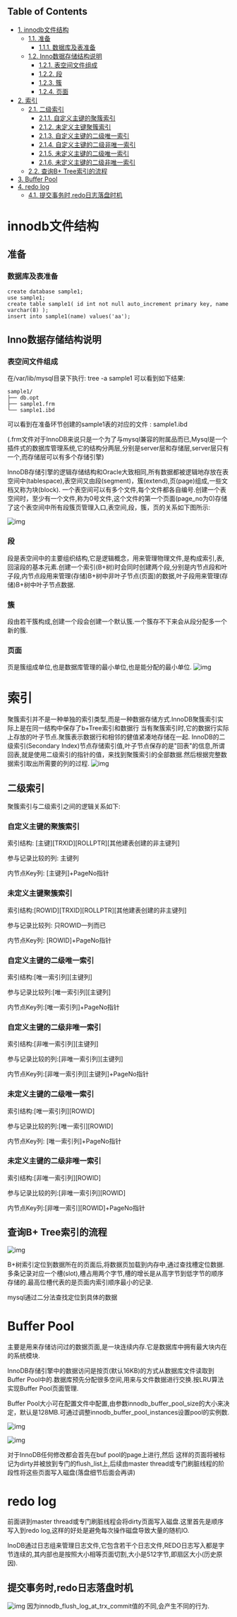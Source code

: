 <div id="table-of-contents">
<h2>Table of Contents</h2>
<div id="text-table-of-contents">
<ul>
<li><a href="#orgc833f59">1. innodb文件结构</a>
<ul>
<li><a href="#org256c67e">1.1. 准备</a>
<ul>
<li><a href="#org0b57792">1.1.1. 数据库及表准备</a></li>
</ul>
</li>
<li><a href="#org7c2edc9">1.2. Inno数据存储结构说明</a>
<ul>
<li><a href="#orgc2a76d7">1.2.1. 表空间文件组成</a></li>
<li><a href="#orgddc687f">1.2.2. 段</a></li>
<li><a href="#orgd25ee82">1.2.3. 簇</a></li>
<li><a href="#orgd015cba">1.2.4. 页面</a></li>
</ul>
</li>
</ul>
</li>
<li><a href="#orgda80a57">2. 索引</a>
<ul>
<li><a href="#org746e8aa">2.1. 二级索引</a>
<ul>
<li><a href="#org714cd19">2.1.1. 自定义主键的聚簇索引</a></li>
<li><a href="#org5ccfeab">2.1.2. 未定义主键聚簇索引</a></li>
<li><a href="#orgdccf24c">2.1.3. 自定义主键的二级唯一索引</a></li>
<li><a href="#org4fb7563">2.1.4. 自定义主键的二级非唯一索引</a></li>
<li><a href="#org0004de3">2.1.5. 未定义主键的二级唯一索引</a></li>
<li><a href="#org7b369f6">2.1.6. 未定义主键的二级非唯一索引</a></li>
</ul>
</li>
<li><a href="#org83b4303">2.2. 查询B+ Tree索引的流程</a></li>
</ul>
</li>
<li><a href="#org0147cff">3. Buffer Pool</a></li>
<li><a href="#org4ea60f1">4. redo log</a>
<ul>
<li><a href="#org19e3969">4.1. 提交事务时,redo日志落盘时机</a></li>
</ul>
</li>
</ul>
</div>
</div>


<a id="orgc833f59"></a>

# innodb文件结构


<a id="org256c67e"></a>

## 准备


<a id="org0b57792"></a>

### 数据库及表准备

    create database sample1;
    use sample1;
    create table sample1( id int not null auto_increment primary key, name varchar(8) );
    insert into sample1(name) values('aa');


<a id="org7c2edc9"></a>

## Inno数据存储结构说明


<a id="orgc2a76d7"></a>

### 表空间文件组成

在/var/lib/mysql目录下执行: tree -a sample1  可以看到如下结果:

    sample1/
    ├── db.opt
    ├── sample1.frm
    └── sample1.ibd

可以看到在准备环节创建的sample1表的对应的文件 : sample1.ibd

(.frm文件对于InnoDB来说只是一个为了与mysql兼容的附属品而已,Mysql是一个插件式的数据库管理系统,它的结构分两层,分别是server层和存储层,server层只有一个,而存储层可以有多个存储引擎)

InnoDB存储引擎的逻辑存储结构和Oracle大致相同,所有数据都被逻辑地存放在表空间中(tablespace),表空间又由段(segment)，簇(extend),页(page)组成,一些文档又称为块(block). 一个表空间可以有多个文件,每个文件都各自编号.创建一个表空间时，至少有一个文件,称为0号文件,这个文件的第一个页面(page\_no为0)存储了这个表空间中所有段簇页管理入口,表空间,段，簇，页的关系如下图所示:

![img](images/file_tablespace_rel.png)


<a id="orgddc687f"></a>

### 段

段是表空间中的主要组织结构,它是逻辑概念，用来管理物理文件,是构成索引,表,回滚段的基本元素.创建一个索引(B+树)时会同时创建两个段,分别是内节点段和叶子段,内节点段用来管理(存储)B+树中非叶子节点(页面)的数据,叶子段用来管理(存储)B+树中叶子节点数据.


<a id="orgd25ee82"></a>

### 簇

段由若干簇构成,创建一个段会创建一个默认簇.一个簇存不下来会从段分配多一个新的簇.


<a id="orgd015cba"></a>

### 页面

页是簇组成单位,也是数据库管理的最小单位,也是能分配的最小单位.
![img](images/page_logic.jpg)


<a id="orgda80a57"></a>

# 索引

聚簇索引并不是一种单独的索引类型,而是一种数据存储方式.InnoDB聚簇索引实际上是在同一结构中保存了b+Tree索引和数据行
当有聚簇索引时,它的数据行实际上存放的叶子节点.聚簇表示数据行和相邻的健值紧凑地存储在一起.
InnoDB的二级索引(Secondary Index)节点存储索引值,叶子节点保存的是"回表"的信息,所谓回表,就是使用二级索引的指针的值，来找到聚簇索引的全部数据.然后根据完整数据索引取出所需要的列的过程.
![img](images/index_cluster_secondary.png)


<a id="org746e8aa"></a>

## 二级索引

聚簇索引与二级索引之间的逻辑关系如下:


<a id="org714cd19"></a>

### 自定义主键的聚簇索引

索引结构: [主键][TRXID][ROLLPTR][其他建表创建的非主键列]

参与记录比较的列: 主键列

内节点Key列: [主键列]+PageNo指针


<a id="org5ccfeab"></a>

### 未定义主键聚簇索引

索引结构:[ROWID][TRXID][ROLLPTR][其他建表创建的非主键列]

参与记录比较列: 只ROWID一列而已

内节点Key列: [ROWID]+PageNo指针


<a id="orgdccf24c"></a>

### 自定义主键的二级唯一索引

索引结构:[唯一索引列][主键列]

参与记录比较列:[唯一索引列][主键列]

内节点Key列:[唯一索引列]+PageNo指针


<a id="org4fb7563"></a>

### 自定义主键的二级非唯一索引

索引结构:[非唯一索引列][主键列]

参与记录比较的列:[非唯一索引列][主键列]

内节点Key列:[非唯一索引列][主键列]+PageNo指针


<a id="org0004de3"></a>

### 未定义主键的二级唯一索引

索引结构:[唯一索引列][ROWID]

参与记录比较的列:[唯一索引][ROWID]

内节点Key列: [唯一索引列]+PageNo指针


<a id="org7b369f6"></a>

### 未定义主键的二级非唯一索引

索引结构:[非唯一索引列][ROWID]

参与记录比较的列:[非唯一索引列][ROWID]

内节点Key列:[非唯一索引][ROWID]+PageNo指针


<a id="org83b4303"></a>

## 查询B+ Tree索引的流程

![img](images/page_index.jpg)

B+树索引定位到数据所在的页面后,将数据页加载到内存中,通过查找槽定位数据.多条记录对应一个槽(slot),槽占用两个字节,槽的增长是从高字节到低字节的顺序存储的.最高位槽代表的是页面内索引顺序最小的记录.

mysql通过二分法查找定位到具体的数据


<a id="org0147cff"></a>

# Buffer Pool

主要是用来存储访问过的数据页面,是一块连续内存.它是数据库中拥有最大块内在的系统模块.

InnoDB存储引擎中的数据访问是按页(默认16KB)的方式从数据库文件读取到Buffer Pool中的.数据库预先分配很多空间,用来与文件数据进行交换.按LRU算法实现Buffer Pool页面管理.

Buffer Pool大小可在配置文件中配置,由参数innodb\_buffer\_pool\_size的大小来决定，默认是128MB.可通过调整innodb\_buffer\_pool\_instances设置pool的实例数.

![img](images/innodb_buffer_pool_class_uml.png)

![img](images/innodb_buffer_pool_class_memory.png)

对于InnoDB任何修改都会首先在buf pool的page上进行,然后 这样的页面将被标记为dirty并被放到专门的flush\_list上,后续由master thread或专门刷脏线程的阶段性将这些页面写入磁盘(落盘细节后面会再讲)


<a id="org4ea60f1"></a>

# redo log

前面讲到master thread或专门刷脏线程会将dirty页面写入磁盘.这里首先是顺序写入到redo log,这样的好处是避免每次操作磁盘导致大量的随机IO.

InoDB通过日志组来管理日志文件,它包含若干个日志文件,REDO日志写入都是字节连续的,其内部也是按照大小相等页面切割,大小是512字节,即扇区大小(历史原因).


<a id="org19e3969"></a>

## 提交事务时,redo日志落盘时机

![img](images/redo_log_commit.jpg)
  因为innodb\_flush\_log\_at\_trx\_commit值的不同,会产生不同的行为. 

